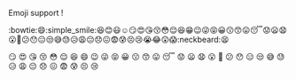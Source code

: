 Emoji support !

:bowtie::smile::simple_smile::laughing::blush::smiley::relaxed::smirk::heart_eyes::kissing_heart::kissing_closed_eyes::flushed::relieved::satisfied::grin::wink::stuck_out_tongue_winking_eye::stuck_out_tongue_closed_eyes::grinning::kissing::kissing_smiling_eyes::stuck_out_tongue::sleeping::worried::frowning::anguished::open_mouth::grimacing::confused::hushed::expressionless::unamused::sweat_smile::sweat::disappointed_relieved::weary::pensive::disappointed::confounded::fearful::cold_sweat::persevere::cry::sob::joy::astonished::scream::neckbeard::tired_face:

😏 😍 😘 😚 😳 😌 😆 😄 😉 😜 😝 😀
😗 😙 😛 😴 😟 😦 😧 😮 😬 😕 😯 😑
😒 😅 😓 😥 😩 😔 😞 😖 😨 😰 😣 😢
